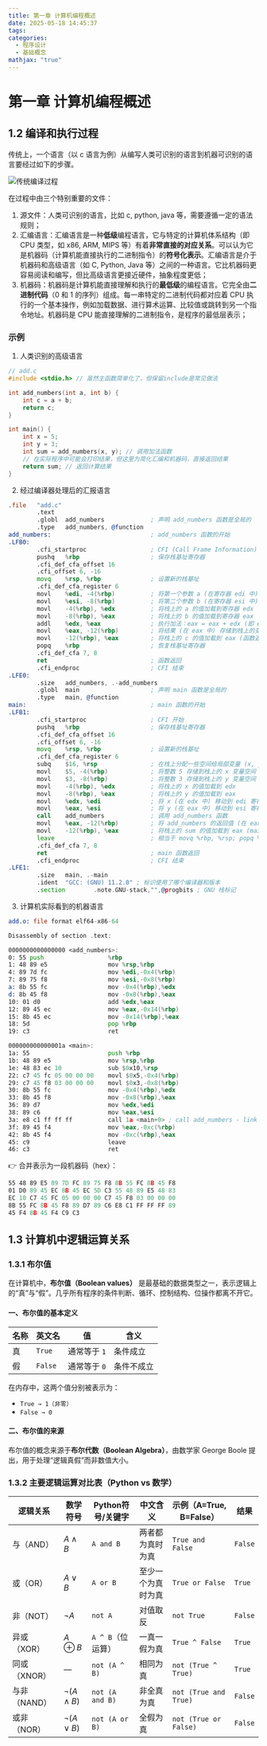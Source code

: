 ```yaml
---
title: 第一章 计算机编程概述
date: 2025-05-18 14:45:37
tags: 
categories:
  - 程序设计
  - 基础概念
mathjax: "true"
---
```

# 第一章 计算机编程概述

## 1.2 编译和执行过程

传统上，一个语言（以 c 语言为例）从编写人类可识别的语言到机器可识别的语言要经过如下的步骤。

![传统编译过程](20250505144822.png)

在过程中由三个特别重要的文件：

1. 源文件：人类可识别的语言，比如 c, python, java 等，需要遵循一定的语法规则；
2. 汇编语言：汇编语言是一种**低级**编程语言，它与特定的计算机体系结构（即 CPU 类型，如 x86, ARM, MIPS 等）有着**非常直接的对应关系**。可以认为它是机器码（计算机能直接执行的二进制指令）的**符号化表示**。汇编语言是介于机器码和高级语言（如 C, Python, Java 等）之间的一种语言。它比机器码更容易阅读和编写，但比高级语言更接近硬件，抽象程度更低；
3. 机器码：机器码是计算机能直接理解和执行的**最低级**的编程语言。它完全由**二进制代码**（0 和 1 的序列）组成。每一串特定的二进制代码都对应着 CPU 执行的一个基本操作，例如加载数据、进行算术运算、比较值或跳转到另一个指令地址。机器码是 CPU 能直接理解的二进制指令，是程序的最低层表示；

### 示例

1. 人类识别的高级语言
``` c
// add.c
#include <stdio.h> // 虽然主函数简单化了，但保留include是常见做法

int add_numbers(int a, int b) {
    int c = a + b;
    return c;
}

int main() {
    int x = 5;
    int y = 3;
    int sum = add_numbers(x, y); // 调用加法函数
    // 在实际程序中可能会打印结果，但这里为简化汇编和机器码，直接返回结果
    return sum; // 返回计算结果
}
```

2. 经过编译器处理后的汇报语言
``` asm
.file   "add.c"
        .text
        .globl  add_numbers             ; 声明 add_numbers 函数是全局的
        .type   add_numbers, @function
add_numbers:                            ; add_numbers 函数的开始
.LFB0:
        .cfi_startproc                  ; CFI (Call Frame Information) 开始
        pushq   %rbp                    ; 保存栈基址寄存器
        .cfi_def_cfa_offset 16
        .cfi_offset 6, -16
        movq    %rsp, %rbp              ; 设置新的栈基址
        .cfi_def_cfa_register 6
        movl    %edi, -4(%rbp)          ; 将第一个参数 a (在寄存器 edi 中) 存储到栈上的变量空间
        movl    %esi, -8(%rbp)          ; 将第二个参数 b (在寄存器 esi 中) 存储到栈上的变量空间
        movl    -4(%rbp), %edx          ; 将栈上的 a 的值加载到寄存器 edx
        movl    -8(%rbp), %eax          ; 将栈上的 b 的值加载到寄存器 eax
        addl    %edx, %eax              ; 执行加法：eax = eax + edx (即 eax = b + a)
        movl    %eax, -12(%rbp)         ; 将结果 (在 eax 中) 存储到栈上的变量 c 空间
        movl    -12(%rbp), %eax         ; 将栈上的 c 的值加载到 eax (函数返回值通常放在 eax/rax)
        popq    %rbp                    ; 恢复栈基址寄存器
        .cfi_def_cfa 7, 8
        ret                             ; 函数返回
        .cfi_endproc                    ; CFI 结束
.LFE0:
        .size   add_numbers, .-add_numbers
        .globl  main                    ; 声明 main 函数是全局的
        .type   main, @function
main:                                   ; main 函数的开始
.LFB1:
        .cfi_startproc                  ; CFI 开始
        pushq   %rbp                    ; 保存栈基址寄存器
        .cfi_def_cfa_offset 16
        .cfi_offset 6, -16
        movq    %rsp, %rbp              ; 设置新的栈基址
        .cfi_def_cfa_register 6
        subq    $16, %rsp               ; 在栈上分配一些空间给局部变量 (x, y, sum)
        movl    $5, -4(%rbp)            ; 将整数 5 存储到栈上的 x 变量空间
        movl    $3, -8(%rbp)            ; 将整数 3 存储到栈上的 y 变量空间
        movl    -4(%rbp), %edx          ; 将栈上的 x 的值加载到 edx
        movl    -8(%rbp), %eax          ; 将栈上的 y 的值加载到 eax
        movl    %edx, %edi              ; 将 x (在 edx 中) 移动到 edi 寄存器 (用于传递第一个参数)
        movl    %eax, %esi              ; 将 y (在 eax 中) 移动到 esi 寄存器 (用于传递第二个参数)
        call    add_numbers             ; 调用 add_numbers 函数
        movl    %eax, -12(%rbp)         ; 将 add_numbers 的返回值 (在 eax 中) 存储到栈上的 sum 变量空间
        movl    -12(%rbp), %eax         ; 将栈上的 sum 的值加载到 eax (main 函数的返回值)
        leave                           ; 相当于 movq %rbp, %rsp; popq %rbp
        .cfi_def_cfa 7, 8
        ret                             ; main 函数返回
        .cfi_endproc                    ; CFI 结束
.LFE1:
        .size   main, .-main
        .ident  "GCC: (GNU) 11.2.0" ; 标识使用了哪个编译器和版本
        .section        .note.GNU-stack,"",@progbits ; GNU 栈标记
```

3. 计算机实际看到的机器语言
``` asm
add.o: file format elf64-x86-64

Disassembly of section .text: 

0000000000000000 <add_numbers>:
0: 55 push                  %rbp
1: 48 89 e5                 mov %rsp,%rbp
4: 89 7d fc                 mov %edi,-0x4(%rbp)
7: 89 75 f8                 mov %esi,-0x8(%rbp)
a: 8b 55 fc                 mov -0x4(%rbp),%edx
d: 8b 45 f8                 mov -0x8(%rbp),%eax
10: 01 d0                   add %edx,%eax
12: 89 45 ec                mov %eax,-0x14(%rbp)
15: 8b 45 ec                mov -0x14(%rbp),%eax
18: 5d                      pop %rbp
19: c3                      ret

000000000000001a <main>:
1a: 55                      push %rbp
1b: 48 89 e5                mov %rsp,%rbp
1e: 48 83 ec 10             sub $0x10,%rsp
22: c7 45 fc 05 00 00 00    movl $0x5,-0x4(%rbp)
29: c7 45 f8 03 00 00 00    movl $0x3,-0x8(%rbp)
30: 8b 55 fc                mov -0x4(%rbp),%edx
33: 8b 45 f8                mov -0x8(%rbp),%eax
36: 89 d7                   mov %edx,%edi
38: 89 c6                   mov %eax,%esi
3a: e8 c1 ff ff ff          call 1a <main+0> ; call add_numbers - link time resolved address
3f: 89 45 f4                mov %eax,-0xc(%rbp)
42: 8b 45 f4                mov -0xc(%rbp),%eax
45: c9                      leave
46: c3                      ret
```

👉 合并表示为一段机器码（hex）：

``` asm
55 48 89 E5 89 7D FC 89 75 F8 8B 55 FC 8B 45 F8  
01 D0 89 45 EC 8B 45 EC 5D C3 55 48 89 E5 48 83  
EC 10 C7 45 FC 05 00 00 00 C7 45 F8 03 00 00 00  
8B 55 FC 8B 45 F8 89 D7 89 C6 E8 C1 FF FF FF 89  
45 F4 8B 45 F4 C9 C3
```

## 1.3 计算机中逻辑运算关系

### 1.3.1 布尔值

在计算机中，**布尔值（Boolean values）** 是最基础的数据类型之一，表示逻辑上的“真”与“假”。几乎所有程序的条件判断、循环、控制结构、位操作都离不开它。

#### 一、布尔值的基本定义

|名称|英文名|值|含义|
|---|---|---|---|
|真|`True`|通常等于 `1`|条件成立|
|假|`False`|通常等于 `0`|条件不成立|

在内存中，这两个值分别被表示为：

- `True → 1（非零）` 
- `False → 0`

#### 二、布尔值的来源

布尔值的概念来源于**布尔代数（Boolean Algebra）**，由数学家 George Boole 提出，用于处理“逻辑真假”而非数值大小。

### 1.3.2 主要逻辑运算对比表（Python vs 数学）

| 逻辑关系     | 数学符号                | Python符号/关键字    | 中文含义      | 示例（A=True, B=False）   | 结果      |
| -------- | ------------------- | --------------- | --------- | --------------------- | ------- |
| 与（AND）   | $A \land B$         | `A and B`       | 两者都为真时为真  | `True and False`      | `False` |
| 或（OR）    | $A \lor B$          | `A or B`        | 至少一个为真时为真 | `True or False`       | `True`  |
| 非（NOT）   | $\lnot A$           | `not A`         | 对值取反      | `not True`            | `False` |
| 异或（XOR）  | $A \oplus B$        | `A ^ B`（位运算）    | 一真一假为真    | `True ^ False`        | `True`  |
| 同或（XNOR） | —                   | `not (A ^ B)`   | 相同为真      | `not (True ^ True)`   | `True`  |
| 与非（NAND） | $\lnot (A \land B)$ | `not (A and B)` | 非全真为真     | `not (True and True)` | `False` |
| 或非（NOR）  | $\lnot (A \lor B)$  | `not (A or B)`  | 全假为真      | `not (True or False)` | `False` |